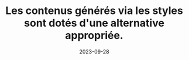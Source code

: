 ---
N: '183'
Rubrique: Présentation
title: Les contenus générés via les styles sont dotés d'une alternative  appropriée. 
detail: Les contenus générés via les styles sont dotés d'une alternative appropriée. 
categories: [" Présentation"]
agrege: O4183-E063
opquast: '4 183'
indiceebook: '63'
description: "Règle n° 063"
weight:  063
actif: '1'
layout: rules
date: 2023-09-28
tags: ["", ""]
objectif: ["", ""]
Meo: ""
Controle: ""
Author: "Opquast"
steps: ["", ""]
---